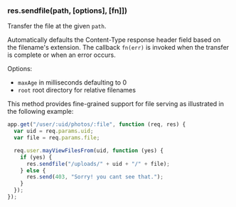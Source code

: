 <h3 id='res.sendfile'>res.sendfile(path, [options], [fn]])</h3>

Transfer the file at the given `path`.

Automatically defaults the Content-Type response header field based
on the filename's extension. The callback `fn(err)` is
invoked when the transfer is complete or when an error occurs.

Options:

- `maxAge` in milliseconds defaulting to 0
- `root` root directory for relative filenames

This method provides fine-grained support for file serving
as illustrated in the following example:

```js
app.get("/user/:uid/photos/:file", function (req, res) {
  var uid = req.params.uid;
  var file = req.params.file;

  req.user.mayViewFilesFrom(uid, function (yes) {
    if (yes) {
      res.sendfile("/uploads/" + uid + "/" + file);
    } else {
      res.send(403, "Sorry! you cant see that.");
    }
  });
});
```
